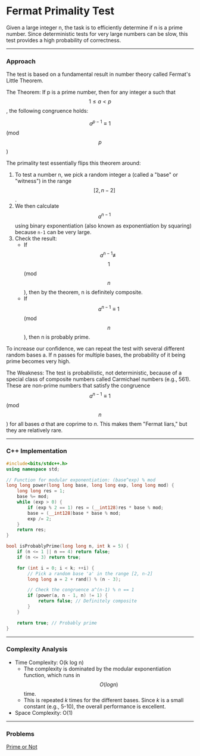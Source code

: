 # Fermat Primality Test

Given a large integer n, the task is to efficiently determine if n is a prime number. Since deterministic tests for very large numbers can be slow, this test provides a high probability of correctness.

***

### Approach

The test is based on a fundamental result in number theory called Fermat's Little Theorem.

The Theorem: If p is a prime number, then for any integer a such that $$1≤a<p$$, the following congruence holds:

$$a^{p−1}≡1$$ (mod $$p$$)

The primality test essentially flips this theorem around:

1. To test a number n, we pick a random integer a (called a "base" or "witness") in the range $$[2,n−2]$$.
2. We then calculate $$a^{n-1}$$ using binary exponentiation (also known as exponentiation by squaring) because `n-1` can be very large.
3. Check the result:
   * If $$a^{n-1}  \not\equiv$$ $$1$$ (mod $$n$$), then by the theorem, n is definitely composite.
   * If $$a^{n−1}≡1$$ (mod $$n$$), then n is probably prime.

To increase our confidence, we can repeat the test with several different random bases a. If n passes for multiple bases, the probability of it being prime becomes very high.

The Weakness: The test is probabilistic, not deterministic, because of a special class of composite numbers called Carmichael numbers (e.g., 561). These are non-prime numbers that satisfy the congruence $$a^{n−1}≡1$$ (mod $$n$$) for all bases _a_ that are coprime to _n_. This makes them "Fermat liars," but they are relatively rare.

***

### C++ Implementation

```cpp
#include<bits/stdc++.h>
using namespace std;

// Function for modular exponentiation: (base^exp) % mod
long long power(long long base, long long exp, long long mod) {
    long long res = 1;
    base %= mod;
    while (exp > 0) {
        if (exp % 2 == 1) res = (__int128)res * base % mod;
        base = (__int128)base * base % mod;
        exp /= 2;
    }
    return res;
}

bool isProbablyPrime(long long n, int k = 5) {
    if (n <= 1 || n == 4) return false;
    if (n <= 3) return true;

    for (int i = 0; i < k; ++i) {
        // Pick a random base 'a' in the range [2, n-2]
        long long a = 2 + rand() % (n - 3);

        // Check the congruence a^(n-1) % n == 1
        if (power(a, n - 1, n) != 1) {
            return false; // Definitely composite
        }
    }

    return true; // Probably prime
}
```

***

### Complexity Analysis

* Time Complexity: O(k log n)
  * The complexity is dominated by the modular exponentiation function, which runs in $$O(logn)$$ time.
  * This is repeated _k_ times for the different bases. Since _k_ is a small constant (e.g., 5-10), the overall performance is excellent.
* Space Complexity: O(1)

***

### Problems

[Prime or Not](https://www.spoj.com/problems/PON/)
